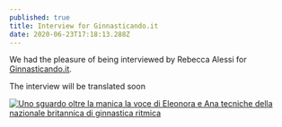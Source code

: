 ```yaml
---
published: true
title: Interview for Ginnasticando.it
date: 2020-06-23T17:18:13.288Z
---
```

We had the pleasure of being interviewed by Rebecca Alessi for [Ginnasticando.it](https://www.ginnasticando.it/2020/06/23/uno-sguardo-oltre-la-manica-la-voce-di-eleonora-e-ana-tecniche-della-nazionale-britannica-di-ginnastica-ritmica/?fbclid=IwAR31Y753ZUvTX0D4C1hZ-vQjHK8OFBlveulWpweMbXqit6xc73MTsPmOLqc).

The interview will be translated soon

[![Uno sguardo oltre la manica la voce di Eleonora e Ana tecniche della nazionale britannica di ginnastica ritmica](/assets/screenshot-2020-06-23-at-18.30.38.png)](https://www.ginnasticando.it/2020/06/23/uno-sguardo-oltre-la-manica-la-voce-di-eleonora-e-ana-tecniche-della-nazionale-britannica-di-ginnastica-ritmica/?fbclid=IwAR31Y753ZUvTX0D4C1hZ-vQjHK8OFBlveulWpweMbXqit6xc73MTsPmOLqc)

